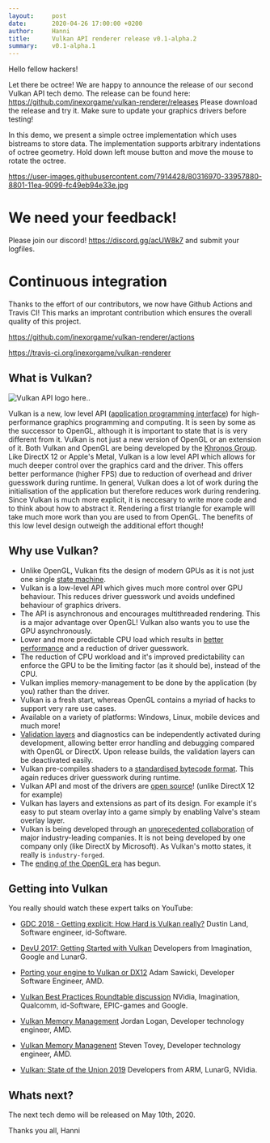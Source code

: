 ```yaml
---
layout:     post
date:       2020-04-26 17:00:00 +0200
author:     Hanni
title:      Vulkan API renderer release v0.1-alpha.2
summary:    v0.1-alpha.1
---
```

Hello fellow hackers!

Let there be octree! We are happy to announce the release of our second Vulkan API tech demo.
The release can be found here: https://github.com/inexorgame/vulkan-renderer/releases
Please download the release and try it. Make sure to update your graphics drivers before testing!

In this demo, we present a simple octree implementation which uses bistreams to store data.
The implementation supports arbitrary indentations of octree geometry.
Hold down left mouse button and move the mouse to rotate the octree.


https://user-images.githubusercontent.com/7914428/80316970-33957880-8801-11ea-9099-fc49eb94e33e.jpg

# We need your feedback! 
Please join our discord! https://discord.gg/acUW8k7 and submit your logfiles.

# Continuous integration
Thanks to the effort of our contributors, we now have Github Actions and Travis CI!
This marks an improtant contribution which ensures the overall quality of this project.

https://github.com/inexorgame/vulkan-renderer/actions

https://travis-ci.org/inexorgame/vulkan-renderer

## What is Vulkan?
![Vulkan API logo here..](https://upload.wikimedia.org/wikipedia/commons/thumb/3/30/Vulkan.svg/500px-Vulkan.svg.png)

Vulkan is a new, low level API ([application programming interface](https://en.wikipedia.org/wiki/Application_programming_interface)) for high-performance graphics programming and computing. It is seen by some as the successor to OpenGL, although it is important to state that is is very different from it. Vulkan is not just a new version of OpenGL or an extension of it. Both Vulkan and OpenGL are being developed by the [Khronos Group](https://www.khronos.org/). Like DirectX 12 or Apple's Metal, Vulkan is a low level API which allows for much deeper control over the graphics card and the driver. This offers better performance (higher FPS) due to reduction of overhead and driver guesswork during runtime. In general, Vulkan does a lot of work during the initialisation of the application but therefore reduces work during rendering. Since Vulkan is much more explicit, it is neccesary to write more code and to think about how to abstract it. Rendering a first triangle for example will take much more work than you are used to from OpenGL. The benefits of this low level design outweigh the additional effort though!


## Why use Vulkan?
* Unlike OpenGL, Vulkan fits the design of modern GPUs as it is not just one single [state machine](https://stackoverflow.com/questions/31282678/what-is-the-opengl-state-machine).
* Vulkan is a low-level API which gives much more control over GPU behaviour. This reduces driver guesswork und avoids undefined behaviour of graphics drivers.
* The API is asynchronous and encourages multithreaded rendering. This is a major advantage over OpenGL! Vulkan also wants you to use the GPU asynchronously.
* Lower and more predictable CPU load which results in [better performance](https://stackoverflow.com/questions/56766983/what-can-vulkan-do-specifically-that-opengl-4-6-cannot) and a reduction of driver guesswork.
* The reduction of CPU workload and it's improved predictability can enforce the GPU to be the limiting factor (as it should be), instead of the CPU.
* Vulkan implies memory-management to be done by the application (by you) rather than the driver.
* Vulkan is a fresh start, whereas OpenGL contains a myriad of hacks to support very rare use cases.
* Available on a variety of platforms: Windows, Linux, mobile devices and much more!
* [Validation layers](https://github.com/KhronosGroup/Vulkan-ValidationLayers) and diagnostics can be independently activated during development, allowing better error handling and debugging compared with OpenGL or DirectX. Upon release builds, the validation layers can be deactivated easily.
* Vulkan pre-compiles shaders to a [standardised bytecode format](https://en.wikipedia.org/wiki/Standard_Portable_Intermediate_Representation). This again reduces driver guesswork during runtime.
* Vulkan API and most of the drivers are [open source](https://en.wikipedia.org/wiki/Open_source)! (unlike DirectX 12 for example)
* Vulkan has layers and extensions as part of its design. For example it's easy to put steam overlay into a game simply by enabling Valve's steam overlay layer.
* Vulkan is being developed through an [unprecedented collaboration](https://www.khronos.org/members/list) of major industry-leading companies. It is not being developed by one company only (like DirectX by Microsoft). As Vulkan's motto states, it really is `industry-forged`.
* The [ending of the OpenGL era](https://www.reddit.com/r/opengl/comments/b44tyu/apple_is_deprecating_opengl/) has begun.


## Getting into Vulkan
You really should watch these expert talks on YouTube:

* [GDC 2018 - Getting explicit: How Hard is Vulkan really?](https://www.youtube.com/watch?v=0R23npUCCnw)
Dustin Land, Software engineer, id-Software.

* [DevU 2017: Getting Started with Vulkan](https://www.youtube.com/watch?v=yHZ3-AMJA6Y)
Developers from Imagination, Google and LunarG.

* [Porting your engine to Vulkan or DX12](https://www.youtube.com/watch?v=6NWfznwFnMs)
Adam Sawicki, Developer Software Engineer, AMD.

* [Vulkan Best Practices Roundtable discussion](https://www.youtube.com/watch?v=owuJRPKIUAg)
NVidia, Imagination, Qualcomm, id-Software, EPIC-games and Google.

* [Vulkan Memory Management](https://www.youtube.com/watch?v=rXSdDE7NWmA)
Jordan Logan, Developer technology engineer, AMD.

* [Vulkan Memory Managenent](https://www.youtube.com/watch?v=zSG6dPq57P8)
Steven Tovey, Developer technology engineer, AMD.

* [Vulkan: State of the Union 2019](https://www.youtube.com/watch?v=KLZsAJQBR5o)
Developers from ARM, LunarG, NVidia.


## Whats next?
The next tech demo will be released on May 10th, 2020.

Thanks you all,
Hanni
